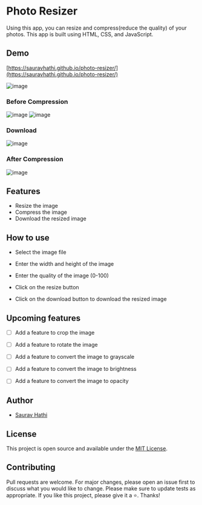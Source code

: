 # Photo Resizer

Using this app, you can resize and compress(reduce the quality) of your photos. This app is built using HTML, CSS, and JavaScript.

## Demo

[https://sauravhathi.github.io/photo-resizer/](https://sauravhathi.github.io/photo-resizer/)

![image](https://user-images.githubusercontent.com/61316762/202493983-33500470-3b79-48e9-aaf7-7c251499377c.png)

### Before Compression
![image](https://user-images.githubusercontent.com/61316762/202496438-02accd5d-4abf-4513-a106-ad89a4533518.png)
![image](https://user-images.githubusercontent.com/61316762/202497053-e2dae777-0725-4615-afce-11d54d704c96.png)

### Download
![image](https://user-images.githubusercontent.com/61316762/202497130-2f4bf221-0f7c-487a-9c2f-9390b3699373.png)

### After Compression
![image](https://user-images.githubusercontent.com/61316762/202497256-e8d916a2-85d0-4fe9-bed4-24f9a66fe6cc.png)

## Features

- Resize the image
- Compress the image
- Download the resized image

## How to use

- Select the image file

- Enter the width and height of the image

- Enter the quality of the image (0-100)

- Click on the resize button

- Click on the download button to download the resized image

## Upcoming features

- [ ] Add a feature to crop the image

- [ ] Add a feature to rotate the image

- [ ] Add a feature to convert the image to grayscale

- [ ] Add a feature to convert the image to brightness

- [ ] Add a feature to convert the image to opacity


## Author

- [Saurav Hathi](https://github.com/sauravhathi)

## License

This project is open source and available under the [MIT License](https://github.com/sauravhathi/photo-resizer/blob/master/LICENCE).

## Contributing

Pull requests are welcome. For major changes, please open an issue first to discuss what you would like to change. Please make sure to update tests as appropriate. If you like this project, please give it a ⭐️. Thanks!
